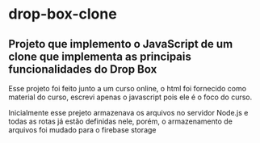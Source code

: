 # drop-box-clone
## Projeto que implemento o JavaScript de um clone que implementa as principais funcionalidades do Drop Box

Esse projeto foi feito junto a um curso online, o html foi fornecido como material do curso, escrevi apenas o
javascript pois ele é o foco do curso.

Inicialmente esse prejeto armazenava os arquivos no servidor Node.js e todas as rotas já estão definidas nele, 
porém, o armazenamento de arquivos foi mudado para o firebase storage
